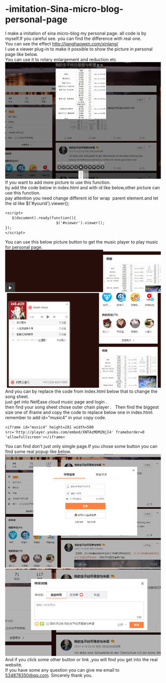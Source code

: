 # -imitation-Sina-micro-blog-personal-page

I make a imitation of sina micro-blog my personal page. all code is by myself.If you careful see. you can find the difference with real one.        
You can see the effect http://jianghaowen.com/xinlang/          
I use a viewer plug-in  to make it possible to show the picture in personal page like below.        
You can use it to rotary enlargement and reduction etc                     
![picture](imagin/1.png)
If you want to add more picture to use this function.            
by add the code below in index.html and with id like below,other picture can use this function.             
pay attention you need change different id for wrap <img> parent element.and let the id like $('#yourid').viewer();      
```
<script>   
   $(document).ready(function(){
			           $('#viewer').viewer();
});
</script>
```
You can use this below picture button to get the music player to play music for personal page.  
![picture](imagin/2.png)  
![picture](imagin/3.png)  
And you can by replace the code from index.html below that to change the song sheet.      
just get into NetEase cloud music page and login .  
then find your song sheet chose outer chain player .  
  Then find the biggest size one of iframe and copy the code to replace below one in index.html. remember to add id="music4" in your copy code.
```
<iframe id="music4" height=281 width=500 src='http://player.youku.com/embed/XNTAzMDM2NjI4' frameborder=0 'allowfullscreen'></iframe>
```
You can find don't just only simgle page.If you chose some button you can find some real popup like below.    
![picture](imagin/KRMU9HVIO[8K7SSG$W@~GCT.png)
![picture](imagin/4.png)     
   And if you click some other button or link ,you will find you get into the real website.  
If you have some any question you can give me email to 534878350@qq.com.   Sincerely thank you.  
